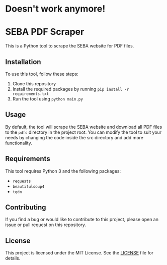 # Doesn't work anymore!
# SEBA PDF Scraper

This is a Python tool to scrape the SEBA website for PDF files.

## Installation

To use this tool, follow these steps:

1. Clone this repository
2. Install the required packages by running `pip install -r requirements.txt`
3. Run the tool using `python main.py`

## Usage

By default, the tool will scrape the SEBA website and download all PDF files to the `pdfs` directory in the project root. You can modify the tool to suit your needs by changing the code inside the src directory and add more functionality.

## Requirements

This tool requires Python 3 and the following packages:

- `requests`
- `beautifulsoup4`
- `tqdm`

## Contributing

If you find a bug or would like to contribute to this project, please open an issue or pull request on this repository.

## License

This project is licensed under the MIT License. See the [LICENSE](LICENSE) file for details.

